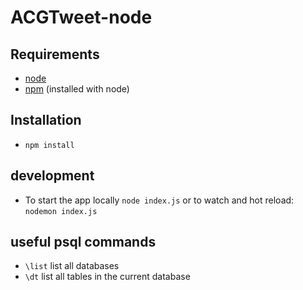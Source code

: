 # ACGTweet-node

## Requirements
- [node]()
- [npm]() (installed with node)

## Installation
 - `npm install`
 
## development
- To start the app locally `node index.js` or to watch and hot reload: `nodemon index.js`

## useful psql commands
- `\list` list all databases
- `\dt`   list all tables in the current database
